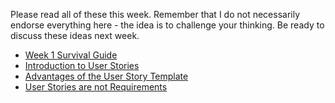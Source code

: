
Please read all of these this week.  Remember that I do not necessarily endorse everything here - the idea is to challenge your thinking.  Be ready to discuss these ideas next week.

* [Week 1 Survival Guide](https://github.com/GoLearnToCode/kiei925-spring15/raw/master/files/KIEI925SurvivalWeek1.pdf)
* [Introduction to User Stories](http://en.wikipedia.org/wiki/User_story)
* [Advantages of the User Story Template](http://www.mountaingoatsoftware.com/blog/advantages-of-the-as-a-user-i-want-user-story-template)
* [User Stories are not Requirements](http://www.scrumalliance.org/community/articles/2010/april/new-to-user-stories)

